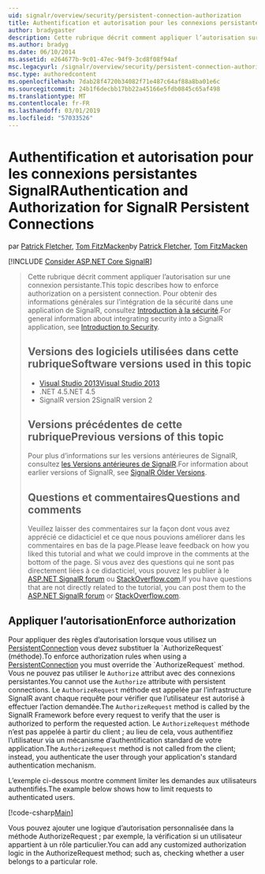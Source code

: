 ```yaml
---
uid: signalr/overview/security/persistent-connection-authorization
title: Authentification et autorisation pour les connexions persistantes SignalR | Microsoft Docs
author: bradygaster
description: Cette rubrique décrit comment appliquer l’autorisation sur une connexion persistante. Pour des informations générales sur l’intégration de la sécurité dans une application SignalR,...
ms.author: bradyg
ms.date: 06/10/2014
ms.assetid: e264677b-9c01-47ec-94f9-3cd8f08f94af
msc.legacyurl: /signalr/overview/security/persistent-connection-authorization
msc.type: authoredcontent
ms.openlocfilehash: 7dab28f4720b34082f71e487c64af88a8ba01e6c
ms.sourcegitcommit: 24b1f6decbb17bb22a45166e5fdb0845c65af498
ms.translationtype: MT
ms.contentlocale: fr-FR
ms.lasthandoff: 03/01/2019
ms.locfileid: "57033526"
---
```

<a name="authentication-and-authorization-for-signalr-persistent-connections"></a><span data-ttu-id="eb60b-104">Authentification et autorisation pour les connexions persistantes SignalR</span><span class="sxs-lookup"><span data-stu-id="eb60b-104">Authentication and Authorization for SignalR Persistent Connections</span></span>
====================
<span data-ttu-id="eb60b-105">par [Patrick Fletcher](https://github.com/pfletcher), [Tom FitzMacken](https://github.com/tfitzmac)</span><span class="sxs-lookup"><span data-stu-id="eb60b-105">by [Patrick Fletcher](https://github.com/pfletcher), [Tom FitzMacken](https://github.com/tfitzmac)</span></span>

[!INCLUDE [Consider ASP.NET Core SignalR](~/includes/signalr/signalr-version-disambiguation.md)]

> <span data-ttu-id="eb60b-106">Cette rubrique décrit comment appliquer l’autorisation sur une connexion persistante.</span><span class="sxs-lookup"><span data-stu-id="eb60b-106">This topic describes how to enforce authorization on a persistent connection.</span></span> <span data-ttu-id="eb60b-107">Pour obtenir des informations générales sur l’intégration de la sécurité dans une application de SignalR, consultez [Introduction à la sécurité](introduction-to-security.md).</span><span class="sxs-lookup"><span data-stu-id="eb60b-107">For general information about integrating security into a SignalR application, see [Introduction to Security](introduction-to-security.md).</span></span>
>
> ## <a name="software-versions-used-in-this-topic"></a><span data-ttu-id="eb60b-108">Versions des logiciels utilisées dans cette rubrique</span><span class="sxs-lookup"><span data-stu-id="eb60b-108">Software versions used in this topic</span></span>
>
>
> - [<span data-ttu-id="eb60b-109">Visual Studio 2013</span><span class="sxs-lookup"><span data-stu-id="eb60b-109">Visual Studio 2013</span></span>](https://my.visualstudio.com/Downloads?q=visual%20studio%202013)
> - <span data-ttu-id="eb60b-110">.NET 4.5</span><span class="sxs-lookup"><span data-stu-id="eb60b-110">.NET 4.5</span></span>
> - <span data-ttu-id="eb60b-111">SignalR version 2</span><span class="sxs-lookup"><span data-stu-id="eb60b-111">SignalR version 2</span></span>
>
>
>
> ## <a name="previous-versions-of-this-topic"></a><span data-ttu-id="eb60b-112">Versions précédentes de cette rubrique</span><span class="sxs-lookup"><span data-stu-id="eb60b-112">Previous versions of this topic</span></span>
>
> <span data-ttu-id="eb60b-113">Pour plus d’informations sur les versions antérieures de SignalR, consultez [les Versions antérieures de SignalR](../older-versions/index.md).</span><span class="sxs-lookup"><span data-stu-id="eb60b-113">For information about earlier versions of SignalR, see [SignalR Older Versions](../older-versions/index.md).</span></span>
>
> ## <a name="questions-and-comments"></a><span data-ttu-id="eb60b-114">Questions et commentaires</span><span class="sxs-lookup"><span data-stu-id="eb60b-114">Questions and comments</span></span>
>
> <span data-ttu-id="eb60b-115">Veuillez laisser des commentaires sur la façon dont vous avez apprécié ce didacticiel et ce que nous pouvions améliorer dans les commentaires en bas de la page.</span><span class="sxs-lookup"><span data-stu-id="eb60b-115">Please leave feedback on how you liked this tutorial and what we could improve in the comments at the bottom of the page.</span></span> <span data-ttu-id="eb60b-116">Si vous avez des questions qui ne sont pas directement liées à ce didacticiel, vous pouvez les publier à le [ASP.NET SignalR forum](https://forums.asp.net/1254.aspx/1?ASP+NET+SignalR) ou [StackOverflow.com](http://stackoverflow.com/).</span><span class="sxs-lookup"><span data-stu-id="eb60b-116">If you have questions that are not directly related to the tutorial, you can post them to the [ASP.NET SignalR forum](https://forums.asp.net/1254.aspx/1?ASP+NET+SignalR) or [StackOverflow.com](http://stackoverflow.com/).</span></span>


## <a name="enforce-authorization"></a><span data-ttu-id="eb60b-117">Appliquer l’autorisation</span><span class="sxs-lookup"><span data-stu-id="eb60b-117">Enforce authorization</span></span>

<span data-ttu-id="eb60b-118">Pour appliquer des règles d’autorisation lorsque vous utilisez un [PersistentConnection](https://msdn.microsoft.com/library/microsoft.aspnet.signalr.persistentconnection(v=vs.111).aspx) vous devez substituer la `AuthorizeRequest` (méthode).</span><span class="sxs-lookup"><span data-stu-id="eb60b-118">To enforce authorization rules when using a [PersistentConnection](https://msdn.microsoft.com/library/microsoft.aspnet.signalr.persistentconnection(v=vs.111).aspx) you must override the `AuthorizeRequest` method.</span></span> <span data-ttu-id="eb60b-119">Vous ne pouvez pas utiliser le `Authorize` attribut avec des connexions persistantes.</span><span class="sxs-lookup"><span data-stu-id="eb60b-119">You cannot use the `Authorize` attribute with persistent connections.</span></span> <span data-ttu-id="eb60b-120">Le `AuthorizeRequest` méthode est appelée par l’infrastructure SignalR avant chaque requête pour vérifier que l’utilisateur est autorisé à effectuer l’action demandée.</span><span class="sxs-lookup"><span data-stu-id="eb60b-120">The `AuthorizeRequest` method is called by the SignalR Framework before every request to verify that the user is authorized to perform the requested action.</span></span> <span data-ttu-id="eb60b-121">Le `AuthorizeRequest` méthode n’est pas appelée à partir du client ; au lieu de cela, vous authentifiez l’utilisateur via un mécanisme d’authentification standard de votre application.</span><span class="sxs-lookup"><span data-stu-id="eb60b-121">The `AuthorizeRequest` method is not called from the client; instead, you authenticate the user through your application's standard authentication mechanism.</span></span>

<span data-ttu-id="eb60b-122">L’exemple ci-dessous montre comment limiter les demandes aux utilisateurs authentifiés.</span><span class="sxs-lookup"><span data-stu-id="eb60b-122">The example below shows how to limit requests to authenticated users.</span></span>

[!code-csharp[Main](persistent-connection-authorization/samples/sample1.cs)]

<span data-ttu-id="eb60b-123">Vous pouvez ajouter une logique d’autorisation personnalisée dans la méthode AuthorizeRequest ; par exemple, la vérification si un utilisateur appartient à un rôle particulier.</span><span class="sxs-lookup"><span data-stu-id="eb60b-123">You can add any customized authorization logic in the AuthorizeRequest method; such as, checking whether a user belongs to a particular role.</span></span>
